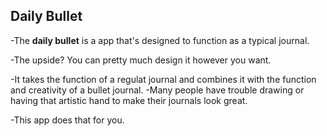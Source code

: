 ## Daily Bullet

-The **daily bullet** is a app that's designed to function as a typical journal. 

-The upside? You can pretty much design it however you want. 

-It takes the function of a regulat journal and combines it with the function and creativity of a bullet journal. 
-Many people have trouble drawing or having that artistic hand to make their journals look great. 

-This app does that for you. 



